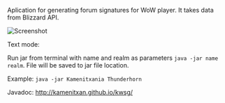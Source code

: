Aplication for generating forum signatures for WoW player.
It takes data from Blizzard API.

![Screenshot](https://dl.dropboxusercontent.com/u/3121397/Sn%C3%ADmek%20obrazovky%202014-11-17%20v%C2%A017.57.27.png)

Text mode:

Run jar from terminal with name and realm as parameters
`java -jar name realm`. File will be saved to jar file location.

Example:
`java -jar Kamenitxania Thunderhorn`

Javadoc:
http://kamenitxan.github.io/kwsg/
